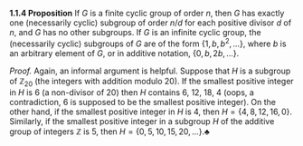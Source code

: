 **1.1.4 Proposition** If $G$ is a finite cyclic group of order $n$, then $G$ has exactly one (necessarily cyclic) subgroup of order $n/d$ for each positive divisor $d$ of $n$, and $G$ has no other subgroups. If $G$ is an infinite cyclic group, the (necessarily cyclic) subgroups of $G$ are of the form $\{1, b, b^2, \ldots\}$, where $b$ is an arbitrary element of $G$, or in additive notation, $\{0, b, 2b, \ldots\}$.

*Proof.* Again, an informal argument is helpful. Suppose that $H$ is a subgroup of $\mathbb{Z}_{20}$ (the integers with addition modulo 20). If the smallest positive integer in $H$ is 6 (a non-divisor of 20) then $H$ contains 6, 12, 18, 4 (oops, a contradiction, 6 is supposed to be the smallest positive integer). On the other hand, if the smallest positive integer in $H$ is 4, then $H = \{4,8,12,16,0\}$. Similarly, if the smallest positive integer in a subgroup $H$ of the additive group of integers $\mathbb{Z}$ is 5, then $H = \{0, 5, 10, 15, 20, \ldots\}$.♣